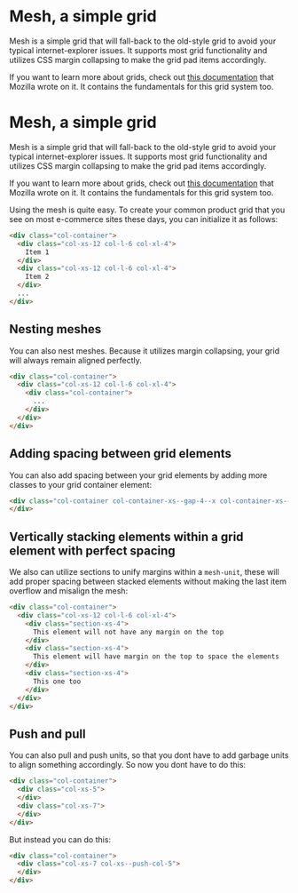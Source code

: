 # Mesh, a simple grid

Mesh is a simple grid that will fall-back to the old-style grid to avoid
your typical internet-explorer issues. It supports most grid functionality
and utilizes CSS margin collapsing to make the grid pad items accordingly.

If you want to learn more about grids, check out [this documentation](https://developer.mozilla.org/en-US/docs/Web/CSS/CSS_Grid_Layout/Basic_Concepts_of_Grid_Layout) 
that Mozilla wrote on it. It contains the fundamentals for this grid 
system too.

# Mesh, a simple grid

Mesh is a simple grid that will fall-back to the old-style grid to avoid
your typical internet-explorer issues. It supports most grid functionality
and utilizes CSS margin collapsing to make the grid pad items accordingly.

If you want to learn more about grids, check out [this documentation](https://developer.mozilla.org/en-US/docs/Web/CSS/CSS_Grid_Layout/Basic_Concepts_of_Grid_Layout)
that Mozilla wrote on it. It contains the fundamentals for this grid
system too.

Using the mesh is quite easy. To create your common product grid that you
see on most e-commerce sites these days, you can initialize it  as follows:

```html
<div class="col-container">
  <div class="col-xs-12 col-l-6 col-xl-4">
    Item 1
  </div>
  <div class="col-xs-12 col-l-6 col-xl-4">
    Item 2
  </div>
  ...
</div>
```

## Nesting meshes

You can also nest meshes. Because it utilizes margin collapsing, your grid
will always remain aligned perfectly.

```html
<div class="col-container">
  <div class="col-xs-12 col-l-6 col-xl-4">
    <div class="col-container">
      ...
    </div>
  </div>
</div>
```

## Adding spacing between grid elements

You can also add spacing between your grid elements by adding more classes
to your grid container element:

```html
<div class="col-container col-container-xs--gap-4--x col-container-xs--gap-2--y">
</div>
```

## Vertically stacking elements within a grid element with perfect spacing

We also can utilize sections to unify margins within a `mesh-unit`, these
will add proper spacing between stacked elements without making the last
item overflow and misalign the mesh:

```html
<div class="col-container">
  <div class="col-xs-12 col-l-6 col-xl-4">
    <div class="section-xs-4">
      This element will not have any margin on the top
    </div>
    <div class="section-xs-4">
      This element will have margin on the top to space the elements
    </div>
    <div class="section-xs-4">
      This one too
    </div>
  </div>
</div>
```

## Push and pull

You can also pull and push units, so that you dont have to add garbage units
to align something accordingly. So now you dont have to do this:

```html
<div class="col-container">
  <div class="col-xs-5">
  </div>
  <div class="col-xs-7">
  </div>
</div>
```

But instead you can do this:

```html
<div class="col-container">
  <div class="col-xs-7 col-xs--push-col-5">
  </div>
</div>
```
